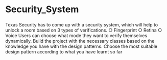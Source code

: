 # Security_System

###
Texas Security has to come up with a security system, which will help to unlock a room
based on 3 types of verifications.
  ○ Fingerprint
  ○ Retina
  ○ Voice
Users can choose what mode they want to verify themselves dynamically. Build the
project with the necessary classes based on the knowledge you have with the design
patterns. Choose the most suitable design pattern according to what you have learnt so
far
###
